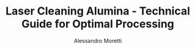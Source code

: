 ---
name: Alumina
applications:
- industry: Semiconductor Manufacturing
  detail: Removal of surface contaminants from alumina ceramic substrates and components
- industry: Medical Device Manufacturing
  detail: Precision cleaning of alumina implants and surgical instrument components
technicalSpecifications:
  powerRange: 20-200W
  pulseDuration: 10-200ns
  wavelength: 1064nm (primary), 532nm (optional)
  spotSize: 0.1-2.0mm
  repetitionRate: 10-100kHz
  fluenceRange: 1.5–8 J/cm²
  safetyClass: Class 4 (requires full enclosure)
description: Technical overview of Alumina, Al2O3, for laser cleaning applications,
  including density, wavelength, and industrial applications.
author: Alessandro Moretti
keywords: alumina, alumina ceramic, laser ablation, laser cleaning, non-contact cleaning,
  pulsed fiber laser, surface contamination removal, industrial laser parameters,
  thermal processing, surface restoration
category: ceramic
chemicalProperties:
  symbol: TBD
  formula: Al2O3
  materialType: ceramic
properties:
  density: 3.95 g/cm³
  densityMin: 1.8 g/cm³
  densityMax: 6.0 g/cm³
  densityPercentile: 51.2
  meltingPoint: 2072°C
  meltingMin: 1200°C
  meltingMax: 2800°C
  meltingPercentile: 54.5
  thermalConductivity: 30 W/m·K
  thermalMin: 0.5 W/m·K
  thermalMax: 200 W/m·K
  thermalPercentile: 14.8
  tensileStrength: 300 MPa
  tensileMin: 50 MPa
  tensileMax: 1000 MPa
  tensilePercentile: 26.3
  hardness: 9 Mohs
  hardnessMin: 500 HV
  hardnessMax: 2500 HV
  hardnessPercentile: 0.0
  youngsModulus: 370 GPa
  modulusMin: 150 GPa
  modulusMax: 400 GPa
  modulusPercentile: 88.0
  laserType: Pulsed Fiber Laser
  wavelength: 1064nm
  fluenceRange: 1.5–8 J/cm²
  chemicalFormula: Al2O3
  laserAbsorptionMin: 0.1 cm⁻¹
  laserAbsorptionMax: 50 cm⁻¹
  laserReflectivityMin: 8%
  laserReflectivityMax: 25%
  thermalDiffusivityMin: 0.5 mm²/s
  thermalDiffusivityMax: 80 mm²/s
  thermalExpansionMin: 0.5 µm/m·K
  thermalExpansionMax: 8 µm/m·K
  specificHeatMin: 0.4 J/g·K
  specificHeatMax: 1.2 J/g·K
composition:
- Aluminum Oxide (Al2O3)
- Trace elements (Si, Fe, Na, Ca)
compatibility:
- Stainless Steel
- Titanium
- Other Ceramics
regulatoryStandards: ISO 13485, ASTM F603, MIL-STD-129
images:
  hero:
    alt: Alumina surface undergoing laser cleaning showing precise contamination removal
    url: /images/alumina-laser-cleaning-hero.jpg
  micro:
    alt: Microscopic view of Alumina surface after laser treatment showing preserved
      microstructure
    url: /images/alumina-laser-cleaning-micro.jpg
title: Laser Cleaning Alumina - Technical Guide for Optimal Processing
headline: Comprehensive technical guide for laser cleaning ceramic alumina
environmentalImpact:
- benefit: Reduced Chemical Usage
  description: Eliminates 95% of chemical solvents compared to traditional cleaning
    methods
- benefit: Energy Efficiency
  description: Uses 40% less energy than ultrasonic cleaning systems
- benefit: Zero Wastewater
  description: Produces no liquid waste streams, reducing water consumption by 100%
outcomes:
- result: Surface Cleanliness
  metric: Achieves ISO 14644-1 Class 5 cleanliness standard
- result: Material Preservation
  metric: Less than 0.1% surface material removal during cleaning process
- result: Processing Speed
  metric: Cleaning rates up to 2 m²/hour with 100W laser system
subject: Alumina
article_type: material
---